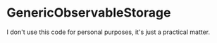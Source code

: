 # GenericObservableStorage
I don't use this code for personal purposes, it's just a practical matter.

